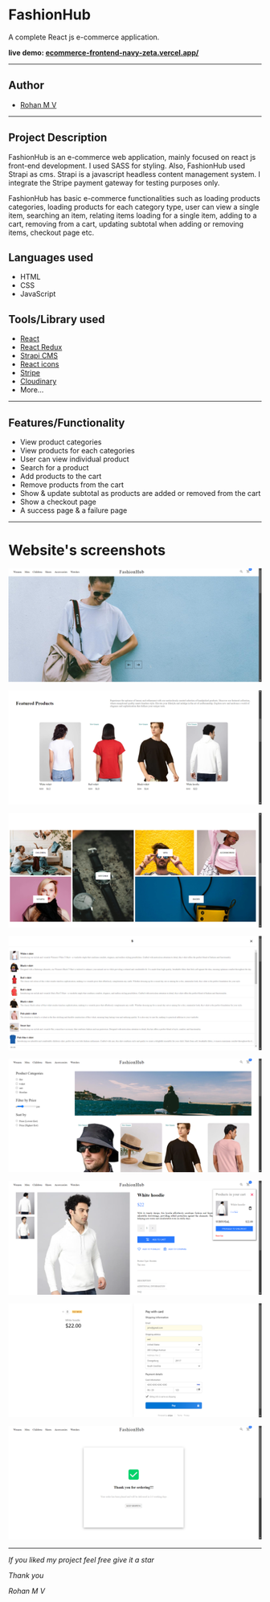 # FashionHub
A complete React js e-commerce application.

**live demo: [ecommerce-frontend-navy-zeta.vercel.app/](https://ecommerce-frontend-navy-zeta.vercel.app/)**

---

## Author

- [Rohan M V](https://www.linkedin.com/in/rohan-m-v-228860220/)

---

## Project Description

FashionHub is an e-commerce web application, mainly focused on react js front-end development. I used SASS for styling. Also, FashionHub used Strapi as cms. Strapi is a javascript headless content management system. I integrate the Stripe payment gateway for testing purposes only. 

FashionHub has basic e-commerce functionalities such as loading products categories, loading products for each category type, user can view a single item, searching an item, relating items loading for a single item, adding to a cart, removing from a cart, updating subtotal when adding or removing items, checkout page etc.

## Languages used

- HTML
- CSS
- JavaScript

## Tools/Library used

- [React](https://reactjs.org/)
- [React Redux](https://redux.js.org/)
- [Strapi CMS](https://strapi.io/)
- [React icons](https://react-icons.netlify.com/)
- [Stripe](https://stripe.com/)
- [Cloudinary](https://cloudinary.com/)
- More...
---

## Features/Functionality

- View product categories
- View products for each categories
- User can view individual product
- Search for a product
- Add products to the cart 
- Remove products from the cart
- Show & update subtotal as products are added or removed from the cart
- Show a checkout page
- A success page & a failure page
---

# Website's screenshots

![FashionHub1](https://github.com/pavonis2/ecommerce-frontend/blob/8ef4094b07bf1178857906b68b15d8c9504dbee0/public/img/React%20App%20-%20Google%20Chrome%2015-10-2024%2016_34_52.png)

![FashionHub2](https://github.com/pavonis2/ecommerce-frontend/blob/8ef4094b07bf1178857906b68b15d8c9504dbee0/public/img/React%20App%20-%20Google%20Chrome%2015-10-2024%2016_35_07.png)

![FashionHub3](https://github.com/pavonis2/ecommerce-frontend/blob/8ef4094b07bf1178857906b68b15d8c9504dbee0/public/img/React%20App%20-%20Google%20Chrome%2015-10-2024%2016_35_20.png)

![FashionHub4](https://github.com/pavonis2/ecommerce-frontend/blob/8ef4094b07bf1178857906b68b15d8c9504dbee0/public/img/React%20App%20-%20Google%20Chrome%2015-10-2024%2016_35_39.png)

![FashionHub5](https://github.com/pavonis2/ecommerce-frontend/blob/8ef4094b07bf1178857906b68b15d8c9504dbee0/public/img/React%20App%20-%20Google%20Chrome%2015-10-2024%2016_35_58.png)

![FashionHub6](https://github.com/pavonis2/ecommerce-frontend/blob/8ef4094b07bf1178857906b68b15d8c9504dbee0/public/img/React%20App%20-%20Google%20Chrome%2015-10-2024%2016_36_51.png)

![FashionHub7](https://github.com/pavonis2/ecommerce-frontend/blob/8ef4094b07bf1178857906b68b15d8c9504dbee0/public/img/React%20App%20-%20Google%20Chrome%2015-10-2024%2016_38_19.png)

![FashionHub8](https://github.com/pavonis2/ecommerce-frontend/blob/8ef4094b07bf1178857906b68b15d8c9504dbee0/public/img/React%20App%20-%20Google%20Chrome%2015-10-2024%2016_38_50.png)

---

*If you liked my project feel free give it a star*

*Thank you*

*Rohan M V*